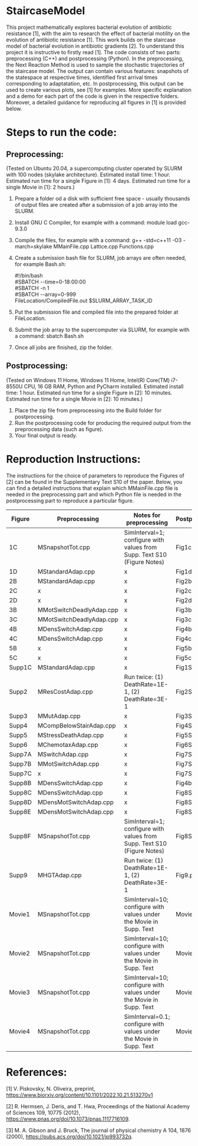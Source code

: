 # StaircaseModel
This project mathematically explores bacterial evolution of antibiotic resistance [1], with the aim to research the effect of bacterial motility on the evolution of antibiotic resistance [1]. This work builds on the staircase model of bacterial evolution in antibiotic gradients [2]. To understand this project it is instructive to firstly read [1]. The code consists of two parts: preprocessing (C++) and postprocessing (Python). In the preprocessing, the Next Reaction Method is used to sample the stochastic trajectories of the staircase model. The output can contain various features: snapshots of the statespace at respective times, identified first arrival times corresponding to adaptatation, etc. In postprocessing, this output can be used to create various plots, see [1] for examples. More specific explanation and a demo for each part of the code is given in the respective folders. Moreover, a detailed guidance for reproducing all figures in [1] is provided below.

# Steps to run the code:
## Preprocessing:
(Tested on Ubuntu 20.04, a supercomputing cluster operated by SLURM with 100 nodes (skylake architecture). Estimated install time: 1 hour. Estimated run time for a single Figure in [1]: 4 days. Estimated run time for a single Movie in [1]: 2 hours.)
1) Prepare a folder od a disk with sufficient free space - usually thousands of output files are created after a submission of a job array into the SLURM.
2) Install GNU C Compiler, for example with a command: module load gcc-9.3.0
3) Compile the files, for example with a command: g++ -std=c++11 -O3 -march=skylake MMainFile.cpp Lattice.cpp Functions.cpp
4) Create a submission bash file for SLURM, job arrays are often needed, for example Bash.sh:

    #!/bin/bash  
    #SBATCH --time=0-18:00:00  
    #SBATCH -n 1  
    #SBATCH --array=0-999  
    FileLocation/CompiledFile.out $SLURM_ARRAY_TASK_ID

5) Put the submission file and compiled file into the prepared folder at FileLocation.
6) Submit the job array to the supercomputer via SLURM, for example with a command: sbatch Bash.sh
7) Once all jobs are finished, zip the folder.

## Postprocessing:
(Tested on Windows 11 Home, Windows 11 Home, Intel(R) Core(TM) i7-8550U CPU, 16 GB RAM, Python and PyCharm installed. Estimated install time: 1 hour. Estimated run time for a single Figure in [2]: 10 minutes. Estimated run time for a single Movie in [2]: 10 minutes.)
1) Place the zip file from preprocessing into the Build folder for postprocessing.
2) Run the postprocessing code for producing the required output from the preprocessing data (such as figure).
3) Your final output is ready.

# Reproduction Instructions:
The instructions for the choice of parameters to reproduce the Figures of [2] can be found in the Supplementary Text S10 of the paper. Below, you can find a detailed instructions that explain which MMainFile.cpp file is needed in the preprocessing part and which Python file is needed in the postprocessing part to reproduce a particular figure.

| **Figure** | **Preprocessing**        | **Notes for preprocessing**                                             | **Postprocessing** |
|------------|--------------------------|-------------------------------------------------------------------------|--------------------|
| 1C         | MSnapshotTot.cpp         | SimInterval=1; configure with values from Supp. Text S10 (Figure Notes) | Fig1c.py           |
| 1D         | MStandardAdap.cpp        | x                                                                       | Fig1d.py           |
| 2B         | MStandardAdap.cpp        | x                                                                       | Fig2b.py           |
| 2C         | x                        | x                                                                       | Fig2c.py           |
| 2D         | x                        | x                                                                       | Fig2d.py           |
| 3B         | MMotSwitchDeadlyAdap.cpp | x                                                                       | Fig3b.py           |
| 3C         | MMotSwitchDeadlyAdap.cpp | x                                                                       | Fig3c.py           |
| 4B         | MDensSwitchAdap.cpp      | x                                                                       | Fig4b.py           |
| 4C         | MDensSwitchAdap.cpp      | x                                                                       | Fig4c.py           |
| 5B         | x                        | x                                                                       | Fig5b.py           |
| 5C         | x                        | x                                                                       | Fig5c.py           |
| Supp1C     | MStandardAdap.cpp        | x                                                                       | Fig1SIc.py         |
| Supp2      | MResCostAdap.cpp         | Run twice: (1) DeathRate=1E-1, (2) DeathRate=3E-1                       | Fig2SI.py          |
| Supp3      | MMutAdap.cpp             | x                                                                       | Fig3SI.py          |
| Supp4      | MCompBelowStairAdap.cpp  | x                                                                       | Fig4SI.py          |
| Supp5      | MStressDeathAdap.cpp     | x                                                                       | Fig5SI.py          |
| Supp6      | MChemotaxAdap.cpp        | x                                                                       | Fig6SI.py          |
| Supp7A     | MSwitchAdap.cpp          | x                                                                       | Fig7SIa.py         |
| Supp7B     | MMotSwitchAdap.cpp       | x                                                                       | Fig7SIb.py         |
| Supp7C     | x                        | x                                                                       | Fig7SIc.py         |
| Supp8B     | MDensSwitchAdap.cpp      | x                                                                       | Fig4b.py           |
| Supp8C     | MDensSwitchAdap.cpp      | x                                                                       | Fig8SIc.py         |
| Supp8D     | MDensMotSwitchAdap.cpp   | x                                                                       | Fig8SId.py         |
| Supp8E     | MDensMotSwitchAdap.cpp   | x                                                                       | Fig8SIe.py         |
| Supp8F     | MSnapshotTot.cpp         | SimInterval=1; configure with values from Supp. Text S10 (Figure Notes) | Fig8SIf.py         |
| Supp9      | MHGTAdap.cpp             | Run twice: (1) DeathRate=1E-1, (2) DeathRate=3E-1                       | Fig9.py            |
| Movie1     | MSnapshotTot.cpp         | SimInterval=10; configure with values under the Movie in Supp. Text     | Movie1.py          |
| Movie2     | MSnapshotTot.cpp         | SimInterval=10; configure with values under the Movie in Supp. Text     | Movie2.py          |
| Movie3     | MSnapshotTot.cpp         | SimInterval=10; configure with values under the Movie in Supp. Text     | Movie3.py          |
| Movie4     | MSnapshotTot.cpp         | SimInterval=0.1; configure with values under the Movie in Supp. Text    | Movie4.py          |

# References:
[1] V. Piskovsky, N. Oliveira, preprint, https://www.biorxiv.org/content/10.1101/2022.10.21.513270v1

[2] R. Hermsen, J. Deris, and T. Hwa, Proceedings of the National Academy of Sciences 109, 10775 (2012), https://www.pnas.org/doi/10.1073/pnas.1117716109.

[3] M. A. Gibson and J. Bruck, The journal of physical chemistry A 104, 1876 (2000), https://pubs.acs.org/doi/10.1021/jp993732q.
